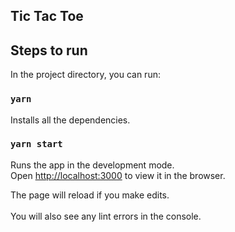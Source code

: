 ## Tic Tac Toe

## Steps to run	

In the project directory, you can run:	

### `yarn`

Installs all the dependencies.

### `yarn start`	

Runs the app in the development mode.<br />	
Open [http://localhost:3000](http://localhost:3000) to view it in the browser.	

The page will reload if you make edits.<br />	
You will also see any lint errors in the console.
